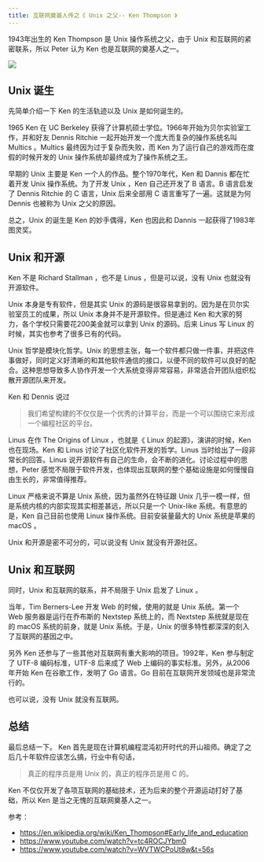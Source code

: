 ```yaml
---
title: 互联网奠基人传之《 Unix 之父-- Ken Thompson 》 
---
```


1943年出生的 Ken Thompson 是 Unix 操作系统之父，由于 Unix 和互联网的紧密联系，所以 Peter 认为 Ken 也是互联网的奠基人之一。

![](https://happypeter.github.io/images/2019072801.jpg)

## Unix 诞生

先简单介绍一下 Ken 的生活轨迹以及 Unix 是如何诞生的。

1965 Ken 在 UC Berkeley 获得了计算机硕士学位。1966年开始为贝尔实验室工作，并和好友 Dennis Ritchie 一起开始开发一个庞大而复杂的操作系统名叫 Multics 。Multics 最终因为过于复杂而失败，而 Ken 为了运行自己的游戏而在度假的时候开发的 Unix 操作系统却最终成为了操作系统之王。

早期的 Unix 主要是 Ken 一个人的作品。整个1970年代，Ken 和 Dannis 都在忙着开发 Unix 操作系统。为了开发 Unix ，Ken 自己还开发了 B 语言。B 语言启发了 Dennis Ritchie 的 C 语言，Unix 后来全部用 C 语言重写了一遍。这就是为何 Dennis 也被称为 Unix 之父的原因。

总之，Unix 的诞生是 Ken 的妙手偶得，Ken 也因此和 Dannis 一起获得了1983年图灵奖。

## Unix 和开源

Ken 不是 Richard Stallman ，也不是 Linus ，但是可以说，没有 Unix 也就没有开源软件。

Unix 本身是专有软件，但是其实 Unix 的源码是很容易拿到的。因为是在贝尔实验室员工的成果，所以 Unix 本身并不是开源软件。但是通过 Ken 和大家的努力，各个学校只需要花200美金就可以拿到 Unix 的源码。后来 Linus 写 Linux 的时候，其实也参考了很多已有的代码。

Unix 哲学是模块化哲学。Unix 的思想主张，每一个软件都只做一件事，并把这件事做好，同时定义好清晰的和其他软件通信的接口，以便不同的软件可以良好的配合。这种思想导致多人协作开发一个大系统变得非常容易，非常适合开团队组织松散开源团队来开发。

Ken 和 Dennis 说过

> 我们希望构建的不仅仅是一个优秀的计算平台，而是一个可以围绕它来形成一个编程社区的平台。

Linus 在作 The Origins of Linux ，也就是《 Linux 的起源》，演讲的时候，Ken 也在现场。Ken 和 Linus 讨论了社区化软件开发的哲学。Linus 当时给出了一段非常长的回答。Linus 说开源软件有自己的生命，会不断的进化。讨论过程中的思想，Peter 感觉不局限于软件开发，也体现出互联网的整个基础设施是如何慢慢自由生长的，非常值得推荐。

Linux 严格来说不算是 Unix 系统，因为虽然外在特征跟 Unix 几乎一模一样，但是系统内核的内部实现其实相差甚远，所以只是一个 Unix-like 系统。有意思的是，Ken 自己目前也使用 Linux 操作系统。目前安装量最大的 Unix 系统是苹果的 macOS 。

Unix 和开源是密不可分的，可以说没有 Unix 就没有开源社区。

## Unix 和互联网

同时，Unix 和互联网的联系，并不局限于 Unix 启发了 Linux 。

当年，Tim Berners-Lee 开发 Web 的时候，使用的就是 Unix 系统。第一个 Web 服务器是运行在乔布斯的 Nextstep 系统上的，而 Nextstep 系统就是现在的 macOS 系统的前身，就是 Unix 系统。于是，Unix 的很多特性都深深的刻入了互联网的基因之中。

另外 Ken 还参与了一些其他对互联网有重大影响的项目。1992年，Ken 参与制定了 UTF-8 编码标准，UTF-8 后来成了 Web 上编码的事实标准。另外，从2006年开始 Ken 在谷歌工作，发明了 Go 语言。Go 目前在互联网开发领域也是非常流行的。

也可以说，没有 Unix 就没有互联网。

## 总结

最后总结一下。 Ken 首先是现在计算机编程混沌初开时代的开山祖师。确定了之后几十年软件应该怎么搞，行业中有句话，

> 真正的程序员是用 Unix 的，真正的程序员是用 C 的。

Ken 不仅仅开发了各项互联网的基础技术，还为后来的整个开源运动打好了基础，所以 Ken 是当之无愧的互联网奠基人之一。

参考：

- https://en.wikipedia.org/wiki/Ken_Thompson#Early_life_and_education
- https://www.youtube.com/watch?v=tc4ROCJYbm0
- https://www.youtube.com/watch?v=WVTWCPoUt8w&t=56s

